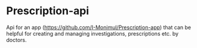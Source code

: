 # Prescription-api

Api for an app (https://github.com/I-Monimul/Prescription-app) that can be helpful for creating and managing investigations, prescriptions etc. by doctors.
